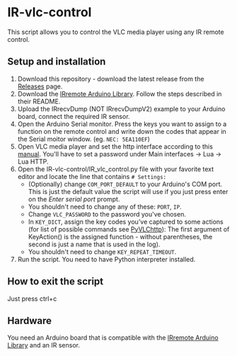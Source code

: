 # IR-vlc-control
This script allows you to control the VLC media player using any IR remote control.

## Setup and installation
1. Download this repository - download the latest release from the [Releases](https://github.com/ondras12345/IR-vlc-control/releases) page.
1. Download the [IRremote Arduino Library](https://github.com/z3t0/Arduino-IRremote). Follow the steps described in their README.
1. Upload the IRrecvDump (NOT IRrecvDumpV2) example to your Arduino board, connect the required IR sensor.
1. Open the Arduino Serial monitor. Press the keys you want to assign to a function on the remote control and write down the codes that appear in the Serial moitor window. (eg. `NEC: 5EA110EF`)
1. Open VLC media player and set the http interface according to this [manual](https://wiki.videolan.org/Documentation:Modules/http_intf/). You'll have to set a password under Main interfaces -> Lua -> Lua HTTP.
1. Open the IR-vlc-control/IR_vlc_control.py file with your favorite text editor and locate the line that contains `# Settings:`
    - (Optionally) change `COM_PORT_DEFAULT` to your Arduino's COM port. This is just the default value the script will use if you just press enter on the _Enter serial port_ prompt.
    - You shouldn't need to change any of these: `PORT`, `IP`.
    - Change `VLC_PASSWORD` to the password you've chosen.
    - In `KEY_DICT`, assign the key codes you've captured to some actions (for list of possible commands see [PyVLChttp](https://github.com/cheydrick/PyVLChttp)): The first argument of KeyAction() is the assigned function - without parentheses, the second is just a name that is used in the log).
    - You shouldn't need to change `KEY_REPEAT_TIMEOUT`.
1. Run the script. You need to have Python interpreter installed.

## How to exit the script
Just press ctrl+c

## Hardware
You need an Arduino board that is compatible with the [IRremote Arduino Library](https://github.com/z3t0/Arduino-IRremote) and an IR sensor.
